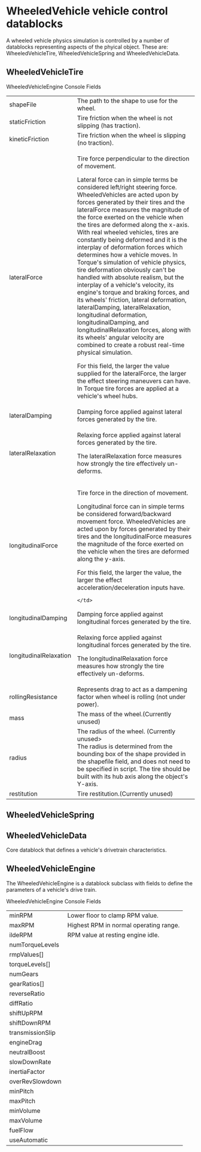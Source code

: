 <h1>WheeledVehicle vehicle control datablocks</h1>
<p>A wheeled vehicle physics simulation is controlled by a number of datablocks representing aspects of the phyical object. These are: WheeledVehicleTire, WheeledVehicleSpring and WheeledVehicleData.

<h2>WheeledVehicleTire</h2>
<table>
  <tr>
  <thead colspan=2 style="text-align:center;">WheeledVehicleEngine Console Fields</thead>
  </tr>
  <tr>
    <td>shapeFile</td>
    <td>The path to the shape to use for the wheel.</td>
  </tr>
  <tr>
    <td>staticFriction</td>
    <td>Tire friction when the wheel is not slipping (has traction).</td>
  </tr>
  <tr>
    <td>kineticFriction</td>
    <td>Tire friction when the wheel is slipping (no traction).</td>
  </tr>
  <tr>
    <td>lateralForce</td>
    <td>
	<p>Tire force perpendicular to the direction of movement.</p>
	<p>Lateral force can in simple terms be considered left/right steering force. WheeledVehicles are acted upon by forces generated by their tires and the lateralForce measures the magnitude of the force exerted on the vehicle when the tires are deformed along the x-axis. With real wheeled vehicles, tires are constantly being deformed and it is the interplay of deformation forces which determines how a vehicle moves. In Torque's simulation of vehicle physics, tire deformation obviously can't be handled with absolute realism, but the interplay of a vehicle's velocity, its engine's torque and braking forces, and its wheels' friction, lateral deformation, lateralDamping, lateralRelaxation, longitudinal deformation, longitudinalDamping, and longitudinalRelaxation forces, along with its wheels' angular velocity are combined to create a robust real-time physical simulation.</p>
      <p>For this field, the larger the value supplied for the lateralForce, the larger the effect steering maneuvers can have. In Torque tire forces are applied at a vehicle's wheel hubs.</p>
	</td>
  </tr>
  <tr>
    <td>lateralDamping</td>
    <td>Damping force applied against lateral forces generated by the tire.</td>
  </tr>
  <tr>
    <td>lateralRelaxation</td>
    <td>
		<p>Relaxing force applied against lateral forces generated by the tire.</p>
		<p>The lateralRelaxation force measures how strongly the tire effectively un-deforms.</p>
	</td>
  </tr>

  <tr>
    <td>longitudinalForce</td>
    <td>
		<p>Tire force in the direction of movement.</p>
      <p>Longitudinal force can in simple terms be considered forward/backward movement force. WheeledVehicles are acted upon by forces generated by their tires and the longitudinalForce measures the magnitude of the force exerted on the vehicle when the tires are deformed along the y-axis.</p>
      <p>For this field, the larger the value, the larger the effect acceleration/deceleration inputs have.</p>

	</td>
  </tr>
  <tr>
    <td>longitudinalDamping</td>
    <td>Damping force applied against longitudinal forces generated by the tire.</td>
  </tr>
  <tr>
    <td>longitudinalRelaxation</td>
    <td>
		<p>Relaxing force applied against longitudinal  forces generated by the tire.</p>
		<p>The longitudinalRelaxation force measures how strongly the tire effectively un-deforms.</p>
	</td>
  </tr>

  <tr>
    <td>rollingResistance</td>
    <td>Represents drag to act as a dampening factor when wheel is rolling (not under power).</td>
  </tr>
  <tr>
    <td>mass</td>
    <td>The mass of the wheel.(Currently unused)</td>
  </tr>
  <tr>
    <td>radius</td>
    <td>The radius of the wheel. (Currently unused><br>The radius is determined from the bounding box of the shape provided in the shapefile field, and does not need to be specified in script. The tire should be built with its hub axis along the object's Y-axis.</td>
  </tr>
  <tr>
    <td>restitution</td>
    <td>Tire restitution.(Currently unused)</td>
  </tr>
</table>




<h2>WheeledVehicleSpring</h2>

<h2>WheeledVehicleData</h2>

<p>Core datablock that defines a vehicle's drivetrain characteristics.</p>
<h2>WheeledVehicleEngine</h2>
<p>The WheeledVehicleEngine is a datablock subclass with fields to define the parameters of a vehicle's drive train.</p>
<table>
  <tr>
  <thead colspan=2 style="text-align:center;">WheeledVehicleEngine Console Fields</thead>
  </tr>
  <tr>
    <td>minRPM</td>
    <td>Lower floor to clamp RPM value.</td>
  </tr>  
  <tr>
    <td>maxRPM</td>
    <td>Highest RPM in normal operating range.</td>
  </tr>
  <tr>
    <td>ildeRPM</td>
    <td>RPM value at resting engine idle.</td>
  </tr>
  
  <tr>
    <td>numTorqueLevels</td>
    <td></td>
  </tr>
  <tr>
    <td>rmpValues[]</td>
    <td></td>
  </tr>  
  <tr>
    <td>torqueLevels[]</td>
    <td></td>
  </tr>  
  
  <tr>
    <td>numGears</td>
    <td></td>
  </tr>     
  <tr>
    <td>gearRatios[]</td>
    <td></td>
  </tr>
  <tr>
    <td>reverseRatio</td>
    <td></td>
  </tr>  
  <tr>
    <td>diffRatio</td>
    <td></td>
  </tr>     
  <tr>
    <td>shiftUpRPM</td>
    <td></td>
  </tr>
  <tr>
    <td>shiftDownRPM</td>
    <td></td>
  </tr>
  <tr>
    <td>transmissionSlip</td>
    <td></td>
  </tr>  
  <tr>
    <td>engineDrag</td>
    <td></td>
  </tr>
  <tr>
    <td>neutralBoost</td>
    <td></td>
  </tr>
  <tr>
    <td>slowDownRate</td>
    <td></td>
  </tr>
  <tr>
    <td>inertiaFactor</td>
    <td></td>
  </tr>
  <tr>
    <td>overRevSlowdown</td>
    <td></td>
  </tr>
  
  <tr>
    <td>minPitch</td>
    <td></td>
  </tr>
  <tr>
    <td>maxPitch</td>
    <td></td>
  </tr> 
  <tr>
    <td>minVolume</td>
    <td></td>
  </tr>
  <tr>
    <td>maxVolume</td>
    <td></td>
  </tr>

  
  <tr>
    <td>fuelFlow</td>
    <td></td>
  </tr>
  <tr>
    <td>useAutomatic</td>
    <td></td>
  </tr>  

</table>

